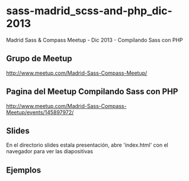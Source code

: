 sass-madrid_scss-and-php_dic-2013
=================================

Madrid Sass &amp; Compass Meetup - Dic 2013 - Compilando Sass con PHP

## Grupo de Meetup
http://www.meetup.com/Madrid-Sass-Compass-Meetup/

## Pagina del Meetup Compilando Sass con PHP
http://www.meetup.com/Madrid-Sass-Compass-Meetup/events/145897972/

## Slides
En el directorio slides estala presentación, abre 'index.html' con el navegador para ver las diapositivas

## Ejemplos
